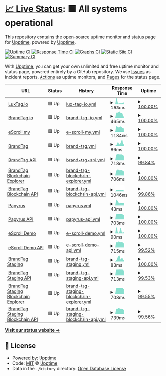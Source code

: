 # [📈 Live Status](https://luxtagofficial.github.io/upptime): <!--live status--> **🟩 All systems operational**

This repository contains the open-source uptime monitor and status page for [Upptime](https://upptime.js.org), powered by [Upptime](https://github.com/upptime/upptime).

[![Uptime CI](https://github.com/luxtagofficial/upptime/workflows/Uptime%20CI/badge.svg)](https://github.com/luxtagofficial/upptime/actions?query=workflow%3A%22Uptime+CI%22)
[![Response Time CI](https://github.com/luxtagofficial/upptime/workflows/Response%20Time%20CI/badge.svg)](https://github.com/luxtagofficial/upptime/actions?query=workflow%3A%22Response+Time+CI%22)
[![Graphs CI](https://github.com/luxtagofficial/upptime/workflows/Graphs%20CI/badge.svg)](https://github.com/luxtagofficial/upptime/actions?query=workflow%3A%22Graphs+CI%22)
[![Static Site CI](https://github.com/luxtagofficial/upptime/workflows/Static%20Site%20CI/badge.svg)](https://github.com/luxtagofficial/upptime/actions?query=workflow%3A%22Static+Site+CI%22)
[![Summary CI](https://github.com/luxtagofficial/upptime/workflows/Summary%20CI/badge.svg)](https://github.com/luxtagofficial/upptime/actions?query=workflow%3A%22Summary+CI%22)

With [Upptime](https://upptime.js.org), you can get your own unlimited and free uptime monitor and status page, powered entirely by a GitHub repository. We use [Issues](https://github.com/luxtagofficial/upptime/issues) as incident reports, [Actions](https://github.com/luxtagofficial/upptime/actions) as uptime monitors, and [Pages](https://luxtagofficial.github.io/upptime) for the status page.

<!--start: status pages-->
<!-- This summary is generated by Upptime (https://github.com/upptime/upptime) -->
<!-- Do not edit this manually, your changes will be overwritten -->
<!-- prettier-ignore -->
| URL | Status | History | Response Time | Uptime |
| --- | ------ | ------- | ------------- | ------ |
| <img alt="" src="https://favicons.githubusercontent.com/www.luxtag.io" height="13"> [LuxTag.io](https://www.luxtag.io) | 🟩 Up | [lux-tag-io.yml](https://github.com/luxtagofficial/upptime/commits/HEAD/history/lux-tag-io.yml) | <details><summary><img alt="Response time graph" src="./graphs/lux-tag-io/response-time-week.png" height="20"> 193ms</summary><br><a href="https://luxtagofficial.github.io/upptime/history/lux-tag-io"><img alt="Response time 115" src="https://img.shields.io/endpoint?url=https%3A%2F%2Fraw.githubusercontent.com%2Fluxtagofficial%2Fupptime%2FHEAD%2Fapi%2Flux-tag-io%2Fresponse-time.json"></a><br><a href="https://luxtagofficial.github.io/upptime/history/lux-tag-io"><img alt="24-hour response time 83" src="https://img.shields.io/endpoint?url=https%3A%2F%2Fraw.githubusercontent.com%2Fluxtagofficial%2Fupptime%2FHEAD%2Fapi%2Flux-tag-io%2Fresponse-time-day.json"></a><br><a href="https://luxtagofficial.github.io/upptime/history/lux-tag-io"><img alt="7-day response time 193" src="https://img.shields.io/endpoint?url=https%3A%2F%2Fraw.githubusercontent.com%2Fluxtagofficial%2Fupptime%2FHEAD%2Fapi%2Flux-tag-io%2Fresponse-time-week.json"></a><br><a href="https://luxtagofficial.github.io/upptime/history/lux-tag-io"><img alt="30-day response time 121" src="https://img.shields.io/endpoint?url=https%3A%2F%2Fraw.githubusercontent.com%2Fluxtagofficial%2Fupptime%2FHEAD%2Fapi%2Flux-tag-io%2Fresponse-time-month.json"></a><br><a href="https://luxtagofficial.github.io/upptime/history/lux-tag-io"><img alt="1-year response time 115" src="https://img.shields.io/endpoint?url=https%3A%2F%2Fraw.githubusercontent.com%2Fluxtagofficial%2Fupptime%2FHEAD%2Fapi%2Flux-tag-io%2Fresponse-time-year.json"></a></details> | <details><summary><a href="https://luxtagofficial.github.io/upptime/history/lux-tag-io">100.00%</a></summary><a href="https://luxtagofficial.github.io/upptime/history/lux-tag-io"><img alt="All-time uptime 100.00%" src="https://img.shields.io/endpoint?url=https%3A%2F%2Fraw.githubusercontent.com%2Fluxtagofficial%2Fupptime%2FHEAD%2Fapi%2Flux-tag-io%2Fuptime.json"></a><br><a href="https://luxtagofficial.github.io/upptime/history/lux-tag-io"><img alt="24-hour uptime 100.00%" src="https://img.shields.io/endpoint?url=https%3A%2F%2Fraw.githubusercontent.com%2Fluxtagofficial%2Fupptime%2FHEAD%2Fapi%2Flux-tag-io%2Fuptime-day.json"></a><br><a href="https://luxtagofficial.github.io/upptime/history/lux-tag-io"><img alt="7-day uptime 100.00%" src="https://img.shields.io/endpoint?url=https%3A%2F%2Fraw.githubusercontent.com%2Fluxtagofficial%2Fupptime%2FHEAD%2Fapi%2Flux-tag-io%2Fuptime-week.json"></a><br><a href="https://luxtagofficial.github.io/upptime/history/lux-tag-io"><img alt="30-day uptime 100.00%" src="https://img.shields.io/endpoint?url=https%3A%2F%2Fraw.githubusercontent.com%2Fluxtagofficial%2Fupptime%2FHEAD%2Fapi%2Flux-tag-io%2Fuptime-month.json"></a><br><a href="https://luxtagofficial.github.io/upptime/history/lux-tag-io"><img alt="1-year uptime 100.00%" src="https://img.shields.io/endpoint?url=https%3A%2F%2Fraw.githubusercontent.com%2Fluxtagofficial%2Fupptime%2FHEAD%2Fapi%2Flux-tag-io%2Fuptime-year.json"></a></details>
| <img alt="" src="https://favicons.githubusercontent.com/www.brandtag.io" height="13"> [BrandTag.io](https://www.brandtag.io) | 🟩 Up | [brand-tag-io.yml](https://github.com/luxtagofficial/upptime/commits/HEAD/history/brand-tag-io.yml) | <details><summary><img alt="Response time graph" src="./graphs/brand-tag-io/response-time-week.png" height="20"> 465ms</summary><br><a href="https://luxtagofficial.github.io/upptime/history/brand-tag-io"><img alt="Response time 395" src="https://img.shields.io/endpoint?url=https%3A%2F%2Fraw.githubusercontent.com%2Fluxtagofficial%2Fupptime%2FHEAD%2Fapi%2Fbrand-tag-io%2Fresponse-time.json"></a><br><a href="https://luxtagofficial.github.io/upptime/history/brand-tag-io"><img alt="24-hour response time 191" src="https://img.shields.io/endpoint?url=https%3A%2F%2Fraw.githubusercontent.com%2Fluxtagofficial%2Fupptime%2FHEAD%2Fapi%2Fbrand-tag-io%2Fresponse-time-day.json"></a><br><a href="https://luxtagofficial.github.io/upptime/history/brand-tag-io"><img alt="7-day response time 465" src="https://img.shields.io/endpoint?url=https%3A%2F%2Fraw.githubusercontent.com%2Fluxtagofficial%2Fupptime%2FHEAD%2Fapi%2Fbrand-tag-io%2Fresponse-time-week.json"></a><br><a href="https://luxtagofficial.github.io/upptime/history/brand-tag-io"><img alt="30-day response time 397" src="https://img.shields.io/endpoint?url=https%3A%2F%2Fraw.githubusercontent.com%2Fluxtagofficial%2Fupptime%2FHEAD%2Fapi%2Fbrand-tag-io%2Fresponse-time-month.json"></a><br><a href="https://luxtagofficial.github.io/upptime/history/brand-tag-io"><img alt="1-year response time 395" src="https://img.shields.io/endpoint?url=https%3A%2F%2Fraw.githubusercontent.com%2Fluxtagofficial%2Fupptime%2FHEAD%2Fapi%2Fbrand-tag-io%2Fresponse-time-year.json"></a></details> | <details><summary><a href="https://luxtagofficial.github.io/upptime/history/brand-tag-io">100.00%</a></summary><a href="https://luxtagofficial.github.io/upptime/history/brand-tag-io"><img alt="All-time uptime 99.90%" src="https://img.shields.io/endpoint?url=https%3A%2F%2Fraw.githubusercontent.com%2Fluxtagofficial%2Fupptime%2FHEAD%2Fapi%2Fbrand-tag-io%2Fuptime.json"></a><br><a href="https://luxtagofficial.github.io/upptime/history/brand-tag-io"><img alt="24-hour uptime 100.00%" src="https://img.shields.io/endpoint?url=https%3A%2F%2Fraw.githubusercontent.com%2Fluxtagofficial%2Fupptime%2FHEAD%2Fapi%2Fbrand-tag-io%2Fuptime-day.json"></a><br><a href="https://luxtagofficial.github.io/upptime/history/brand-tag-io"><img alt="7-day uptime 100.00%" src="https://img.shields.io/endpoint?url=https%3A%2F%2Fraw.githubusercontent.com%2Fluxtagofficial%2Fupptime%2FHEAD%2Fapi%2Fbrand-tag-io%2Fuptime-week.json"></a><br><a href="https://luxtagofficial.github.io/upptime/history/brand-tag-io"><img alt="30-day uptime 99.84%" src="https://img.shields.io/endpoint?url=https%3A%2F%2Fraw.githubusercontent.com%2Fluxtagofficial%2Fupptime%2FHEAD%2Fapi%2Fbrand-tag-io%2Fuptime-month.json"></a><br><a href="https://luxtagofficial.github.io/upptime/history/brand-tag-io"><img alt="1-year uptime 99.90%" src="https://img.shields.io/endpoint?url=https%3A%2F%2Fraw.githubusercontent.com%2Fluxtagofficial%2Fupptime%2FHEAD%2Fapi%2Fbrand-tag-io%2Fuptime-year.json"></a></details>
| <img alt="" src="https://favicons.githubusercontent.com/e-scroll.my" height="13"> [eScroll.my](https://e-scroll.my) | 🟩 Up | [e-scroll-my.yml](https://github.com/luxtagofficial/upptime/commits/HEAD/history/e-scroll-my.yml) | <details><summary><img alt="Response time graph" src="./graphs/e-scroll-my/response-time-week.png" height="20"> 1184ms</summary><br><a href="https://luxtagofficial.github.io/upptime/history/e-scroll-my"><img alt="Response time 1262" src="https://img.shields.io/endpoint?url=https%3A%2F%2Fraw.githubusercontent.com%2Fluxtagofficial%2Fupptime%2FHEAD%2Fapi%2Fe-scroll-my%2Fresponse-time.json"></a><br><a href="https://luxtagofficial.github.io/upptime/history/e-scroll-my"><img alt="24-hour response time 1155" src="https://img.shields.io/endpoint?url=https%3A%2F%2Fraw.githubusercontent.com%2Fluxtagofficial%2Fupptime%2FHEAD%2Fapi%2Fe-scroll-my%2Fresponse-time-day.json"></a><br><a href="https://luxtagofficial.github.io/upptime/history/e-scroll-my"><img alt="7-day response time 1184" src="https://img.shields.io/endpoint?url=https%3A%2F%2Fraw.githubusercontent.com%2Fluxtagofficial%2Fupptime%2FHEAD%2Fapi%2Fe-scroll-my%2Fresponse-time-week.json"></a><br><a href="https://luxtagofficial.github.io/upptime/history/e-scroll-my"><img alt="30-day response time 1296" src="https://img.shields.io/endpoint?url=https%3A%2F%2Fraw.githubusercontent.com%2Fluxtagofficial%2Fupptime%2FHEAD%2Fapi%2Fe-scroll-my%2Fresponse-time-month.json"></a><br><a href="https://luxtagofficial.github.io/upptime/history/e-scroll-my"><img alt="1-year response time 1262" src="https://img.shields.io/endpoint?url=https%3A%2F%2Fraw.githubusercontent.com%2Fluxtagofficial%2Fupptime%2FHEAD%2Fapi%2Fe-scroll-my%2Fresponse-time-year.json"></a></details> | <details><summary><a href="https://luxtagofficial.github.io/upptime/history/e-scroll-my">100.00%</a></summary><a href="https://luxtagofficial.github.io/upptime/history/e-scroll-my"><img alt="All-time uptime 100.00%" src="https://img.shields.io/endpoint?url=https%3A%2F%2Fraw.githubusercontent.com%2Fluxtagofficial%2Fupptime%2FHEAD%2Fapi%2Fe-scroll-my%2Fuptime.json"></a><br><a href="https://luxtagofficial.github.io/upptime/history/e-scroll-my"><img alt="24-hour uptime 100.00%" src="https://img.shields.io/endpoint?url=https%3A%2F%2Fraw.githubusercontent.com%2Fluxtagofficial%2Fupptime%2FHEAD%2Fapi%2Fe-scroll-my%2Fuptime-day.json"></a><br><a href="https://luxtagofficial.github.io/upptime/history/e-scroll-my"><img alt="7-day uptime 100.00%" src="https://img.shields.io/endpoint?url=https%3A%2F%2Fraw.githubusercontent.com%2Fluxtagofficial%2Fupptime%2FHEAD%2Fapi%2Fe-scroll-my%2Fuptime-week.json"></a><br><a href="https://luxtagofficial.github.io/upptime/history/e-scroll-my"><img alt="30-day uptime 100.00%" src="https://img.shields.io/endpoint?url=https%3A%2F%2Fraw.githubusercontent.com%2Fluxtagofficial%2Fupptime%2FHEAD%2Fapi%2Fe-scroll-my%2Fuptime-month.json"></a><br><a href="https://luxtagofficial.github.io/upptime/history/e-scroll-my"><img alt="1-year uptime 100.00%" src="https://img.shields.io/endpoint?url=https%3A%2F%2Fraw.githubusercontent.com%2Fluxtagofficial%2Fupptime%2FHEAD%2Fapi%2Fe-scroll-my%2Fuptime-year.json"></a></details>
| <img alt="" src="https://favicons.githubusercontent.com/app.brandtag.io" height="13"> [BrandTag](https://app.brandtag.io) | 🟩 Up | [brand-tag.yml](https://github.com/luxtagofficial/upptime/commits/HEAD/history/brand-tag.yml) | <details><summary><img alt="Response time graph" src="./graphs/brand-tag/response-time-week.png" height="20"> 86ms</summary><br><a href="https://luxtagofficial.github.io/upptime/history/brand-tag"><img alt="Response time 184" src="https://img.shields.io/endpoint?url=https%3A%2F%2Fraw.githubusercontent.com%2Fluxtagofficial%2Fupptime%2FHEAD%2Fapi%2Fbrand-tag%2Fresponse-time.json"></a><br><a href="https://luxtagofficial.github.io/upptime/history/brand-tag"><img alt="24-hour response time 117" src="https://img.shields.io/endpoint?url=https%3A%2F%2Fraw.githubusercontent.com%2Fluxtagofficial%2Fupptime%2FHEAD%2Fapi%2Fbrand-tag%2Fresponse-time-day.json"></a><br><a href="https://luxtagofficial.github.io/upptime/history/brand-tag"><img alt="7-day response time 86" src="https://img.shields.io/endpoint?url=https%3A%2F%2Fraw.githubusercontent.com%2Fluxtagofficial%2Fupptime%2FHEAD%2Fapi%2Fbrand-tag%2Fresponse-time-week.json"></a><br><a href="https://luxtagofficial.github.io/upptime/history/brand-tag"><img alt="30-day response time 188" src="https://img.shields.io/endpoint?url=https%3A%2F%2Fraw.githubusercontent.com%2Fluxtagofficial%2Fupptime%2FHEAD%2Fapi%2Fbrand-tag%2Fresponse-time-month.json"></a><br><a href="https://luxtagofficial.github.io/upptime/history/brand-tag"><img alt="1-year response time 184" src="https://img.shields.io/endpoint?url=https%3A%2F%2Fraw.githubusercontent.com%2Fluxtagofficial%2Fupptime%2FHEAD%2Fapi%2Fbrand-tag%2Fresponse-time-year.json"></a></details> | <details><summary><a href="https://luxtagofficial.github.io/upptime/history/brand-tag">100.00%</a></summary><a href="https://luxtagofficial.github.io/upptime/history/brand-tag"><img alt="All-time uptime 99.93%" src="https://img.shields.io/endpoint?url=https%3A%2F%2Fraw.githubusercontent.com%2Fluxtagofficial%2Fupptime%2FHEAD%2Fapi%2Fbrand-tag%2Fuptime.json"></a><br><a href="https://luxtagofficial.github.io/upptime/history/brand-tag"><img alt="24-hour uptime 100.00%" src="https://img.shields.io/endpoint?url=https%3A%2F%2Fraw.githubusercontent.com%2Fluxtagofficial%2Fupptime%2FHEAD%2Fapi%2Fbrand-tag%2Fuptime-day.json"></a><br><a href="https://luxtagofficial.github.io/upptime/history/brand-tag"><img alt="7-day uptime 100.00%" src="https://img.shields.io/endpoint?url=https%3A%2F%2Fraw.githubusercontent.com%2Fluxtagofficial%2Fupptime%2FHEAD%2Fapi%2Fbrand-tag%2Fuptime-week.json"></a><br><a href="https://luxtagofficial.github.io/upptime/history/brand-tag"><img alt="30-day uptime 99.86%" src="https://img.shields.io/endpoint?url=https%3A%2F%2Fraw.githubusercontent.com%2Fluxtagofficial%2Fupptime%2FHEAD%2Fapi%2Fbrand-tag%2Fuptime-month.json"></a><br><a href="https://luxtagofficial.github.io/upptime/history/brand-tag"><img alt="1-year uptime 99.93%" src="https://img.shields.io/endpoint?url=https%3A%2F%2Fraw.githubusercontent.com%2Fluxtagofficial%2Fupptime%2FHEAD%2Fapi%2Fbrand-tag%2Fuptime-year.json"></a></details>
| <img alt="" src="https://favicons.githubusercontent.com/trasee.brandtag.io" height="13"> [BrandTag API](https://trasee.brandtag.io) | 🟩 Up | [brand-tag-api.yml](https://github.com/luxtagofficial/upptime/commits/HEAD/history/brand-tag-api.yml) | <details><summary><img alt="Response time graph" src="./graphs/brand-tag-api/response-time-week.png" height="20"> 718ms</summary><br><a href="https://luxtagofficial.github.io/upptime/history/brand-tag-api"><img alt="Response time 696" src="https://img.shields.io/endpoint?url=https%3A%2F%2Fraw.githubusercontent.com%2Fluxtagofficial%2Fupptime%2FHEAD%2Fapi%2Fbrand-tag-api%2Fresponse-time.json"></a><br><a href="https://luxtagofficial.github.io/upptime/history/brand-tag-api"><img alt="24-hour response time 702" src="https://img.shields.io/endpoint?url=https%3A%2F%2Fraw.githubusercontent.com%2Fluxtagofficial%2Fupptime%2FHEAD%2Fapi%2Fbrand-tag-api%2Fresponse-time-day.json"></a><br><a href="https://luxtagofficial.github.io/upptime/history/brand-tag-api"><img alt="7-day response time 718" src="https://img.shields.io/endpoint?url=https%3A%2F%2Fraw.githubusercontent.com%2Fluxtagofficial%2Fupptime%2FHEAD%2Fapi%2Fbrand-tag-api%2Fresponse-time-week.json"></a><br><a href="https://luxtagofficial.github.io/upptime/history/brand-tag-api"><img alt="30-day response time 697" src="https://img.shields.io/endpoint?url=https%3A%2F%2Fraw.githubusercontent.com%2Fluxtagofficial%2Fupptime%2FHEAD%2Fapi%2Fbrand-tag-api%2Fresponse-time-month.json"></a><br><a href="https://luxtagofficial.github.io/upptime/history/brand-tag-api"><img alt="1-year response time 696" src="https://img.shields.io/endpoint?url=https%3A%2F%2Fraw.githubusercontent.com%2Fluxtagofficial%2Fupptime%2FHEAD%2Fapi%2Fbrand-tag-api%2Fresponse-time-year.json"></a></details> | <details><summary><a href="https://luxtagofficial.github.io/upptime/history/brand-tag-api">99.84%</a></summary><a href="https://luxtagofficial.github.io/upptime/history/brand-tag-api"><img alt="All-time uptime 98.48%" src="https://img.shields.io/endpoint?url=https%3A%2F%2Fraw.githubusercontent.com%2Fluxtagofficial%2Fupptime%2FHEAD%2Fapi%2Fbrand-tag-api%2Fuptime.json"></a><br><a href="https://luxtagofficial.github.io/upptime/history/brand-tag-api"><img alt="24-hour uptime 98.86%" src="https://img.shields.io/endpoint?url=https%3A%2F%2Fraw.githubusercontent.com%2Fluxtagofficial%2Fupptime%2FHEAD%2Fapi%2Fbrand-tag-api%2Fuptime-day.json"></a><br><a href="https://luxtagofficial.github.io/upptime/history/brand-tag-api"><img alt="7-day uptime 99.84%" src="https://img.shields.io/endpoint?url=https%3A%2F%2Fraw.githubusercontent.com%2Fluxtagofficial%2Fupptime%2FHEAD%2Fapi%2Fbrand-tag-api%2Fuptime-week.json"></a><br><a href="https://luxtagofficial.github.io/upptime/history/brand-tag-api"><img alt="30-day uptime 97.55%" src="https://img.shields.io/endpoint?url=https%3A%2F%2Fraw.githubusercontent.com%2Fluxtagofficial%2Fupptime%2FHEAD%2Fapi%2Fbrand-tag-api%2Fuptime-month.json"></a><br><a href="https://luxtagofficial.github.io/upptime/history/brand-tag-api"><img alt="1-year uptime 98.48%" src="https://img.shields.io/endpoint?url=https%3A%2F%2Fraw.githubusercontent.com%2Fluxtagofficial%2Fupptime%2FHEAD%2Fapi%2Fbrand-tag-api%2Fuptime-year.json"></a></details>
| <img alt="" src="https://favicons.githubusercontent.com/blox.brandtag.io" height="13"> [BrandTag Blockchain Explorer](https://blox.brandtag.io) | 🟩 Up | [brand-tag-blockchain-explorer.yml](https://github.com/luxtagofficial/upptime/commits/HEAD/history/brand-tag-blockchain-explorer.yml) | <details><summary><img alt="Response time graph" src="./graphs/brand-tag-blockchain-explorer/response-time-week.png" height="20"> 706ms</summary><br><a href="https://luxtagofficial.github.io/upptime/history/brand-tag-blockchain-explorer"><img alt="Response time 717" src="https://img.shields.io/endpoint?url=https%3A%2F%2Fraw.githubusercontent.com%2Fluxtagofficial%2Fupptime%2FHEAD%2Fapi%2Fbrand-tag-blockchain-explorer%2Fresponse-time.json"></a><br><a href="https://luxtagofficial.github.io/upptime/history/brand-tag-blockchain-explorer"><img alt="24-hour response time 579" src="https://img.shields.io/endpoint?url=https%3A%2F%2Fraw.githubusercontent.com%2Fluxtagofficial%2Fupptime%2FHEAD%2Fapi%2Fbrand-tag-blockchain-explorer%2Fresponse-time-day.json"></a><br><a href="https://luxtagofficial.github.io/upptime/history/brand-tag-blockchain-explorer"><img alt="7-day response time 706" src="https://img.shields.io/endpoint?url=https%3A%2F%2Fraw.githubusercontent.com%2Fluxtagofficial%2Fupptime%2FHEAD%2Fapi%2Fbrand-tag-blockchain-explorer%2Fresponse-time-week.json"></a><br><a href="https://luxtagofficial.github.io/upptime/history/brand-tag-blockchain-explorer"><img alt="30-day response time 702" src="https://img.shields.io/endpoint?url=https%3A%2F%2Fraw.githubusercontent.com%2Fluxtagofficial%2Fupptime%2FHEAD%2Fapi%2Fbrand-tag-blockchain-explorer%2Fresponse-time-month.json"></a><br><a href="https://luxtagofficial.github.io/upptime/history/brand-tag-blockchain-explorer"><img alt="1-year response time 717" src="https://img.shields.io/endpoint?url=https%3A%2F%2Fraw.githubusercontent.com%2Fluxtagofficial%2Fupptime%2FHEAD%2Fapi%2Fbrand-tag-blockchain-explorer%2Fresponse-time-year.json"></a></details> | <details><summary><a href="https://luxtagofficial.github.io/upptime/history/brand-tag-blockchain-explorer">100.00%</a></summary><a href="https://luxtagofficial.github.io/upptime/history/brand-tag-blockchain-explorer"><img alt="All-time uptime 99.47%" src="https://img.shields.io/endpoint?url=https%3A%2F%2Fraw.githubusercontent.com%2Fluxtagofficial%2Fupptime%2FHEAD%2Fapi%2Fbrand-tag-blockchain-explorer%2Fuptime.json"></a><br><a href="https://luxtagofficial.github.io/upptime/history/brand-tag-blockchain-explorer"><img alt="24-hour uptime 100.00%" src="https://img.shields.io/endpoint?url=https%3A%2F%2Fraw.githubusercontent.com%2Fluxtagofficial%2Fupptime%2FHEAD%2Fapi%2Fbrand-tag-blockchain-explorer%2Fuptime-day.json"></a><br><a href="https://luxtagofficial.github.io/upptime/history/brand-tag-blockchain-explorer"><img alt="7-day uptime 100.00%" src="https://img.shields.io/endpoint?url=https%3A%2F%2Fraw.githubusercontent.com%2Fluxtagofficial%2Fupptime%2FHEAD%2Fapi%2Fbrand-tag-blockchain-explorer%2Fuptime-week.json"></a><br><a href="https://luxtagofficial.github.io/upptime/history/brand-tag-blockchain-explorer"><img alt="30-day uptime 99.33%" src="https://img.shields.io/endpoint?url=https%3A%2F%2Fraw.githubusercontent.com%2Fluxtagofficial%2Fupptime%2FHEAD%2Fapi%2Fbrand-tag-blockchain-explorer%2Fuptime-month.json"></a><br><a href="https://luxtagofficial.github.io/upptime/history/brand-tag-blockchain-explorer"><img alt="1-year uptime 99.47%" src="https://img.shields.io/endpoint?url=https%3A%2F%2Fraw.githubusercontent.com%2Fluxtagofficial%2Fupptime%2FHEAD%2Fapi%2Fbrand-tag-blockchain-explorer%2Fuptime-year.json"></a></details>
| <img alt="" src="https://favicons.githubusercontent.com/api.brandtag.io" height="13"> [BrandTag Blockchain API](https://api.brandtag.io/chain/height) | 🟩 Up | [brand-tag-blockchain-api.yml](https://github.com/luxtagofficial/upptime/commits/HEAD/history/brand-tag-blockchain-api.yml) | <details><summary><img alt="Response time graph" src="./graphs/brand-tag-blockchain-api/response-time-week.png" height="20"> 1046ms</summary><br><a href="https://luxtagofficial.github.io/upptime/history/brand-tag-blockchain-api"><img alt="Response time 805" src="https://img.shields.io/endpoint?url=https%3A%2F%2Fraw.githubusercontent.com%2Fluxtagofficial%2Fupptime%2FHEAD%2Fapi%2Fbrand-tag-blockchain-api%2Fresponse-time.json"></a><br><a href="https://luxtagofficial.github.io/upptime/history/brand-tag-blockchain-api"><img alt="24-hour response time 3637" src="https://img.shields.io/endpoint?url=https%3A%2F%2Fraw.githubusercontent.com%2Fluxtagofficial%2Fupptime%2FHEAD%2Fapi%2Fbrand-tag-blockchain-api%2Fresponse-time-day.json"></a><br><a href="https://luxtagofficial.github.io/upptime/history/brand-tag-blockchain-api"><img alt="7-day response time 1046" src="https://img.shields.io/endpoint?url=https%3A%2F%2Fraw.githubusercontent.com%2Fluxtagofficial%2Fupptime%2FHEAD%2Fapi%2Fbrand-tag-blockchain-api%2Fresponse-time-week.json"></a><br><a href="https://luxtagofficial.github.io/upptime/history/brand-tag-blockchain-api"><img alt="30-day response time 818" src="https://img.shields.io/endpoint?url=https%3A%2F%2Fraw.githubusercontent.com%2Fluxtagofficial%2Fupptime%2FHEAD%2Fapi%2Fbrand-tag-blockchain-api%2Fresponse-time-month.json"></a><br><a href="https://luxtagofficial.github.io/upptime/history/brand-tag-blockchain-api"><img alt="1-year response time 805" src="https://img.shields.io/endpoint?url=https%3A%2F%2Fraw.githubusercontent.com%2Fluxtagofficial%2Fupptime%2FHEAD%2Fapi%2Fbrand-tag-blockchain-api%2Fresponse-time-year.json"></a></details> | <details><summary><a href="https://luxtagofficial.github.io/upptime/history/brand-tag-blockchain-api">99.86%</a></summary><a href="https://luxtagofficial.github.io/upptime/history/brand-tag-blockchain-api"><img alt="All-time uptime 99.88%" src="https://img.shields.io/endpoint?url=https%3A%2F%2Fraw.githubusercontent.com%2Fluxtagofficial%2Fupptime%2FHEAD%2Fapi%2Fbrand-tag-blockchain-api%2Fuptime.json"></a><br><a href="https://luxtagofficial.github.io/upptime/history/brand-tag-blockchain-api"><img alt="24-hour uptime 100.00%" src="https://img.shields.io/endpoint?url=https%3A%2F%2Fraw.githubusercontent.com%2Fluxtagofficial%2Fupptime%2FHEAD%2Fapi%2Fbrand-tag-blockchain-api%2Fuptime-day.json"></a><br><a href="https://luxtagofficial.github.io/upptime/history/brand-tag-blockchain-api"><img alt="7-day uptime 99.86%" src="https://img.shields.io/endpoint?url=https%3A%2F%2Fraw.githubusercontent.com%2Fluxtagofficial%2Fupptime%2FHEAD%2Fapi%2Fbrand-tag-blockchain-api%2Fuptime-week.json"></a><br><a href="https://luxtagofficial.github.io/upptime/history/brand-tag-blockchain-api"><img alt="30-day uptime 99.81%" src="https://img.shields.io/endpoint?url=https%3A%2F%2Fraw.githubusercontent.com%2Fluxtagofficial%2Fupptime%2FHEAD%2Fapi%2Fbrand-tag-blockchain-api%2Fuptime-month.json"></a><br><a href="https://luxtagofficial.github.io/upptime/history/brand-tag-blockchain-api"><img alt="1-year uptime 99.88%" src="https://img.shields.io/endpoint?url=https%3A%2F%2Fraw.githubusercontent.com%2Fluxtagofficial%2Fupptime%2FHEAD%2Fapi%2Fbrand-tag-blockchain-api%2Fuptime-year.json"></a></details>
| <img alt="" src="https://favicons.githubusercontent.com/papyrus.luxtag.io" height="13"> [Papyrus](https://papyrus.luxtag.io) | 🟩 Up | [papyrus.yml](https://github.com/luxtagofficial/upptime/commits/HEAD/history/papyrus.yml) | <details><summary><img alt="Response time graph" src="./graphs/papyrus/response-time-week.png" height="20"> 43ms</summary><br><a href="https://luxtagofficial.github.io/upptime/history/papyrus"><img alt="Response time 163" src="https://img.shields.io/endpoint?url=https%3A%2F%2Fraw.githubusercontent.com%2Fluxtagofficial%2Fupptime%2FHEAD%2Fapi%2Fpapyrus%2Fresponse-time.json"></a><br><a href="https://luxtagofficial.github.io/upptime/history/papyrus"><img alt="24-hour response time 35" src="https://img.shields.io/endpoint?url=https%3A%2F%2Fraw.githubusercontent.com%2Fluxtagofficial%2Fupptime%2FHEAD%2Fapi%2Fpapyrus%2Fresponse-time-day.json"></a><br><a href="https://luxtagofficial.github.io/upptime/history/papyrus"><img alt="7-day response time 43" src="https://img.shields.io/endpoint?url=https%3A%2F%2Fraw.githubusercontent.com%2Fluxtagofficial%2Fupptime%2FHEAD%2Fapi%2Fpapyrus%2Fresponse-time-week.json"></a><br><a href="https://luxtagofficial.github.io/upptime/history/papyrus"><img alt="30-day response time 143" src="https://img.shields.io/endpoint?url=https%3A%2F%2Fraw.githubusercontent.com%2Fluxtagofficial%2Fupptime%2FHEAD%2Fapi%2Fpapyrus%2Fresponse-time-month.json"></a><br><a href="https://luxtagofficial.github.io/upptime/history/papyrus"><img alt="1-year response time 163" src="https://img.shields.io/endpoint?url=https%3A%2F%2Fraw.githubusercontent.com%2Fluxtagofficial%2Fupptime%2FHEAD%2Fapi%2Fpapyrus%2Fresponse-time-year.json"></a></details> | <details><summary><a href="https://luxtagofficial.github.io/upptime/history/papyrus">100.00%</a></summary><a href="https://luxtagofficial.github.io/upptime/history/papyrus"><img alt="All-time uptime 100.00%" src="https://img.shields.io/endpoint?url=https%3A%2F%2Fraw.githubusercontent.com%2Fluxtagofficial%2Fupptime%2FHEAD%2Fapi%2Fpapyrus%2Fuptime.json"></a><br><a href="https://luxtagofficial.github.io/upptime/history/papyrus"><img alt="24-hour uptime 100.00%" src="https://img.shields.io/endpoint?url=https%3A%2F%2Fraw.githubusercontent.com%2Fluxtagofficial%2Fupptime%2FHEAD%2Fapi%2Fpapyrus%2Fuptime-day.json"></a><br><a href="https://luxtagofficial.github.io/upptime/history/papyrus"><img alt="7-day uptime 100.00%" src="https://img.shields.io/endpoint?url=https%3A%2F%2Fraw.githubusercontent.com%2Fluxtagofficial%2Fupptime%2FHEAD%2Fapi%2Fpapyrus%2Fuptime-week.json"></a><br><a href="https://luxtagofficial.github.io/upptime/history/papyrus"><img alt="30-day uptime 100.00%" src="https://img.shields.io/endpoint?url=https%3A%2F%2Fraw.githubusercontent.com%2Fluxtagofficial%2Fupptime%2FHEAD%2Fapi%2Fpapyrus%2Fuptime-month.json"></a><br><a href="https://luxtagofficial.github.io/upptime/history/papyrus"><img alt="1-year uptime 100.00%" src="https://img.shields.io/endpoint?url=https%3A%2F%2Fraw.githubusercontent.com%2Fluxtagofficial%2Fupptime%2FHEAD%2Fapi%2Fpapyrus%2Fuptime-year.json"></a></details>
| <img alt="" src="https://favicons.githubusercontent.com/x2.event.luxtag.io" height="13"> [Papyrus API](https://x2.event.luxtag.io) | 🟩 Up | [papyrus-api.yml](https://github.com/luxtagofficial/upptime/commits/HEAD/history/papyrus-api.yml) | <details><summary><img alt="Response time graph" src="./graphs/papyrus-api/response-time-week.png" height="20"> 703ms</summary><br><a href="https://luxtagofficial.github.io/upptime/history/papyrus-api"><img alt="Response time 859" src="https://img.shields.io/endpoint?url=https%3A%2F%2Fraw.githubusercontent.com%2Fluxtagofficial%2Fupptime%2FHEAD%2Fapi%2Fpapyrus-api%2Fresponse-time.json"></a><br><a href="https://luxtagofficial.github.io/upptime/history/papyrus-api"><img alt="24-hour response time 600" src="https://img.shields.io/endpoint?url=https%3A%2F%2Fraw.githubusercontent.com%2Fluxtagofficial%2Fupptime%2FHEAD%2Fapi%2Fpapyrus-api%2Fresponse-time-day.json"></a><br><a href="https://luxtagofficial.github.io/upptime/history/papyrus-api"><img alt="7-day response time 703" src="https://img.shields.io/endpoint?url=https%3A%2F%2Fraw.githubusercontent.com%2Fluxtagofficial%2Fupptime%2FHEAD%2Fapi%2Fpapyrus-api%2Fresponse-time-week.json"></a><br><a href="https://luxtagofficial.github.io/upptime/history/papyrus-api"><img alt="30-day response time 861" src="https://img.shields.io/endpoint?url=https%3A%2F%2Fraw.githubusercontent.com%2Fluxtagofficial%2Fupptime%2FHEAD%2Fapi%2Fpapyrus-api%2Fresponse-time-month.json"></a><br><a href="https://luxtagofficial.github.io/upptime/history/papyrus-api"><img alt="1-year response time 859" src="https://img.shields.io/endpoint?url=https%3A%2F%2Fraw.githubusercontent.com%2Fluxtagofficial%2Fupptime%2FHEAD%2Fapi%2Fpapyrus-api%2Fresponse-time-year.json"></a></details> | <details><summary><a href="https://luxtagofficial.github.io/upptime/history/papyrus-api">100.00%</a></summary><a href="https://luxtagofficial.github.io/upptime/history/papyrus-api"><img alt="All-time uptime 98.52%" src="https://img.shields.io/endpoint?url=https%3A%2F%2Fraw.githubusercontent.com%2Fluxtagofficial%2Fupptime%2FHEAD%2Fapi%2Fpapyrus-api%2Fuptime.json"></a><br><a href="https://luxtagofficial.github.io/upptime/history/papyrus-api"><img alt="24-hour uptime 100.00%" src="https://img.shields.io/endpoint?url=https%3A%2F%2Fraw.githubusercontent.com%2Fluxtagofficial%2Fupptime%2FHEAD%2Fapi%2Fpapyrus-api%2Fuptime-day.json"></a><br><a href="https://luxtagofficial.github.io/upptime/history/papyrus-api"><img alt="7-day uptime 100.00%" src="https://img.shields.io/endpoint?url=https%3A%2F%2Fraw.githubusercontent.com%2Fluxtagofficial%2Fupptime%2FHEAD%2Fapi%2Fpapyrus-api%2Fuptime-week.json"></a><br><a href="https://luxtagofficial.github.io/upptime/history/papyrus-api"><img alt="30-day uptime 97.71%" src="https://img.shields.io/endpoint?url=https%3A%2F%2Fraw.githubusercontent.com%2Fluxtagofficial%2Fupptime%2FHEAD%2Fapi%2Fpapyrus-api%2Fuptime-month.json"></a><br><a href="https://luxtagofficial.github.io/upptime/history/papyrus-api"><img alt="1-year uptime 98.52%" src="https://img.shields.io/endpoint?url=https%3A%2F%2Fraw.githubusercontent.com%2Fluxtagofficial%2Fupptime%2FHEAD%2Fapi%2Fpapyrus-api%2Fuptime-year.json"></a></details>
| <img alt="" src="https://favicons.githubusercontent.com/escroll.demo.luxtag.io" height="13"> [eScroll Demo](https://escroll.demo.luxtag.io) | 🟩 Up | [e-scroll-demo.yml](https://github.com/luxtagofficial/upptime/commits/HEAD/history/e-scroll-demo.yml) | <details><summary><img alt="Response time graph" src="./graphs/e-scroll-demo/response-time-week.png" height="20"> 90ms</summary><br><a href="https://luxtagofficial.github.io/upptime/history/e-scroll-demo"><img alt="Response time 134" src="https://img.shields.io/endpoint?url=https%3A%2F%2Fraw.githubusercontent.com%2Fluxtagofficial%2Fupptime%2FHEAD%2Fapi%2Fe-scroll-demo%2Fresponse-time.json"></a><br><a href="https://luxtagofficial.github.io/upptime/history/e-scroll-demo"><img alt="24-hour response time 30" src="https://img.shields.io/endpoint?url=https%3A%2F%2Fraw.githubusercontent.com%2Fluxtagofficial%2Fupptime%2FHEAD%2Fapi%2Fe-scroll-demo%2Fresponse-time-day.json"></a><br><a href="https://luxtagofficial.github.io/upptime/history/e-scroll-demo"><img alt="7-day response time 90" src="https://img.shields.io/endpoint?url=https%3A%2F%2Fraw.githubusercontent.com%2Fluxtagofficial%2Fupptime%2FHEAD%2Fapi%2Fe-scroll-demo%2Fresponse-time-week.json"></a><br><a href="https://luxtagofficial.github.io/upptime/history/e-scroll-demo"><img alt="30-day response time 131" src="https://img.shields.io/endpoint?url=https%3A%2F%2Fraw.githubusercontent.com%2Fluxtagofficial%2Fupptime%2FHEAD%2Fapi%2Fe-scroll-demo%2Fresponse-time-month.json"></a><br><a href="https://luxtagofficial.github.io/upptime/history/e-scroll-demo"><img alt="1-year response time 134" src="https://img.shields.io/endpoint?url=https%3A%2F%2Fraw.githubusercontent.com%2Fluxtagofficial%2Fupptime%2FHEAD%2Fapi%2Fe-scroll-demo%2Fresponse-time-year.json"></a></details> | <details><summary><a href="https://luxtagofficial.github.io/upptime/history/e-scroll-demo">100.00%</a></summary><a href="https://luxtagofficial.github.io/upptime/history/e-scroll-demo"><img alt="All-time uptime 100.00%" src="https://img.shields.io/endpoint?url=https%3A%2F%2Fraw.githubusercontent.com%2Fluxtagofficial%2Fupptime%2FHEAD%2Fapi%2Fe-scroll-demo%2Fuptime.json"></a><br><a href="https://luxtagofficial.github.io/upptime/history/e-scroll-demo"><img alt="24-hour uptime 100.00%" src="https://img.shields.io/endpoint?url=https%3A%2F%2Fraw.githubusercontent.com%2Fluxtagofficial%2Fupptime%2FHEAD%2Fapi%2Fe-scroll-demo%2Fuptime-day.json"></a><br><a href="https://luxtagofficial.github.io/upptime/history/e-scroll-demo"><img alt="7-day uptime 100.00%" src="https://img.shields.io/endpoint?url=https%3A%2F%2Fraw.githubusercontent.com%2Fluxtagofficial%2Fupptime%2FHEAD%2Fapi%2Fe-scroll-demo%2Fuptime-week.json"></a><br><a href="https://luxtagofficial.github.io/upptime/history/e-scroll-demo"><img alt="30-day uptime 100.00%" src="https://img.shields.io/endpoint?url=https%3A%2F%2Fraw.githubusercontent.com%2Fluxtagofficial%2Fupptime%2FHEAD%2Fapi%2Fe-scroll-demo%2Fuptime-month.json"></a><br><a href="https://luxtagofficial.github.io/upptime/history/e-scroll-demo"><img alt="1-year uptime 100.00%" src="https://img.shields.io/endpoint?url=https%3A%2F%2Fraw.githubusercontent.com%2Fluxtagofficial%2Fupptime%2FHEAD%2Fapi%2Fe-scroll-demo%2Fuptime-year.json"></a></details>
| <img alt="" src="https://favicons.githubusercontent.com/escrollapi.demo.luxtag.io" height="13"> [eScroll Demo API](https://escrollapi.demo.luxtag.io) | 🟩 Up | [e-scroll-demo-api.yml](https://github.com/luxtagofficial/upptime/commits/HEAD/history/e-scroll-demo-api.yml) | <details><summary><img alt="Response time graph" src="./graphs/e-scroll-demo-api/response-time-week.png" height="20"> 715ms</summary><br><a href="https://luxtagofficial.github.io/upptime/history/e-scroll-demo-api"><img alt="Response time 692" src="https://img.shields.io/endpoint?url=https%3A%2F%2Fraw.githubusercontent.com%2Fluxtagofficial%2Fupptime%2FHEAD%2Fapi%2Fe-scroll-demo-api%2Fresponse-time.json"></a><br><a href="https://luxtagofficial.github.io/upptime/history/e-scroll-demo-api"><img alt="24-hour response time 583" src="https://img.shields.io/endpoint?url=https%3A%2F%2Fraw.githubusercontent.com%2Fluxtagofficial%2Fupptime%2FHEAD%2Fapi%2Fe-scroll-demo-api%2Fresponse-time-day.json"></a><br><a href="https://luxtagofficial.github.io/upptime/history/e-scroll-demo-api"><img alt="7-day response time 715" src="https://img.shields.io/endpoint?url=https%3A%2F%2Fraw.githubusercontent.com%2Fluxtagofficial%2Fupptime%2FHEAD%2Fapi%2Fe-scroll-demo-api%2Fresponse-time-week.json"></a><br><a href="https://luxtagofficial.github.io/upptime/history/e-scroll-demo-api"><img alt="30-day response time 672" src="https://img.shields.io/endpoint?url=https%3A%2F%2Fraw.githubusercontent.com%2Fluxtagofficial%2Fupptime%2FHEAD%2Fapi%2Fe-scroll-demo-api%2Fresponse-time-month.json"></a><br><a href="https://luxtagofficial.github.io/upptime/history/e-scroll-demo-api"><img alt="1-year response time 692" src="https://img.shields.io/endpoint?url=https%3A%2F%2Fraw.githubusercontent.com%2Fluxtagofficial%2Fupptime%2FHEAD%2Fapi%2Fe-scroll-demo-api%2Fresponse-time-year.json"></a></details> | <details><summary><a href="https://luxtagofficial.github.io/upptime/history/e-scroll-demo-api">99.52%</a></summary><a href="https://luxtagofficial.github.io/upptime/history/e-scroll-demo-api"><img alt="All-time uptime 99.44%" src="https://img.shields.io/endpoint?url=https%3A%2F%2Fraw.githubusercontent.com%2Fluxtagofficial%2Fupptime%2FHEAD%2Fapi%2Fe-scroll-demo-api%2Fuptime.json"></a><br><a href="https://luxtagofficial.github.io/upptime/history/e-scroll-demo-api"><img alt="24-hour uptime 100.00%" src="https://img.shields.io/endpoint?url=https%3A%2F%2Fraw.githubusercontent.com%2Fluxtagofficial%2Fupptime%2FHEAD%2Fapi%2Fe-scroll-demo-api%2Fuptime-day.json"></a><br><a href="https://luxtagofficial.github.io/upptime/history/e-scroll-demo-api"><img alt="7-day uptime 99.52%" src="https://img.shields.io/endpoint?url=https%3A%2F%2Fraw.githubusercontent.com%2Fluxtagofficial%2Fupptime%2FHEAD%2Fapi%2Fe-scroll-demo-api%2Fuptime-week.json"></a><br><a href="https://luxtagofficial.github.io/upptime/history/e-scroll-demo-api"><img alt="30-day uptime 99.29%" src="https://img.shields.io/endpoint?url=https%3A%2F%2Fraw.githubusercontent.com%2Fluxtagofficial%2Fupptime%2FHEAD%2Fapi%2Fe-scroll-demo-api%2Fuptime-month.json"></a><br><a href="https://luxtagofficial.github.io/upptime/history/e-scroll-demo-api"><img alt="1-year uptime 99.44%" src="https://img.shields.io/endpoint?url=https%3A%2F%2Fraw.githubusercontent.com%2Fluxtagofficial%2Fupptime%2FHEAD%2Fapi%2Fe-scroll-demo-api%2Fuptime-year.json"></a></details>
| <img alt="" src="https://favicons.githubusercontent.com/app.staging.brandtag.io" height="13"> [BrandTag Staging](https://app.staging.brandtag.io) | 🟩 Up | [brand-tag-staging.yml](https://github.com/luxtagofficial/upptime/commits/HEAD/history/brand-tag-staging.yml) | <details><summary><img alt="Response time graph" src="./graphs/brand-tag-staging/response-time-week.png" height="20"> 83ms</summary><br><a href="https://luxtagofficial.github.io/upptime/history/brand-tag-staging"><img alt="Response time 140" src="https://img.shields.io/endpoint?url=https%3A%2F%2Fraw.githubusercontent.com%2Fluxtagofficial%2Fupptime%2FHEAD%2Fapi%2Fbrand-tag-staging%2Fresponse-time.json"></a><br><a href="https://luxtagofficial.github.io/upptime/history/brand-tag-staging"><img alt="24-hour response time 33" src="https://img.shields.io/endpoint?url=https%3A%2F%2Fraw.githubusercontent.com%2Fluxtagofficial%2Fupptime%2FHEAD%2Fapi%2Fbrand-tag-staging%2Fresponse-time-day.json"></a><br><a href="https://luxtagofficial.github.io/upptime/history/brand-tag-staging"><img alt="7-day response time 83" src="https://img.shields.io/endpoint?url=https%3A%2F%2Fraw.githubusercontent.com%2Fluxtagofficial%2Fupptime%2FHEAD%2Fapi%2Fbrand-tag-staging%2Fresponse-time-week.json"></a><br><a href="https://luxtagofficial.github.io/upptime/history/brand-tag-staging"><img alt="30-day response time 130" src="https://img.shields.io/endpoint?url=https%3A%2F%2Fraw.githubusercontent.com%2Fluxtagofficial%2Fupptime%2FHEAD%2Fapi%2Fbrand-tag-staging%2Fresponse-time-month.json"></a><br><a href="https://luxtagofficial.github.io/upptime/history/brand-tag-staging"><img alt="1-year response time 140" src="https://img.shields.io/endpoint?url=https%3A%2F%2Fraw.githubusercontent.com%2Fluxtagofficial%2Fupptime%2FHEAD%2Fapi%2Fbrand-tag-staging%2Fresponse-time-year.json"></a></details> | <details><summary><a href="https://luxtagofficial.github.io/upptime/history/brand-tag-staging">100.00%</a></summary><a href="https://luxtagofficial.github.io/upptime/history/brand-tag-staging"><img alt="All-time uptime 100.00%" src="https://img.shields.io/endpoint?url=https%3A%2F%2Fraw.githubusercontent.com%2Fluxtagofficial%2Fupptime%2FHEAD%2Fapi%2Fbrand-tag-staging%2Fuptime.json"></a><br><a href="https://luxtagofficial.github.io/upptime/history/brand-tag-staging"><img alt="24-hour uptime 100.00%" src="https://img.shields.io/endpoint?url=https%3A%2F%2Fraw.githubusercontent.com%2Fluxtagofficial%2Fupptime%2FHEAD%2Fapi%2Fbrand-tag-staging%2Fuptime-day.json"></a><br><a href="https://luxtagofficial.github.io/upptime/history/brand-tag-staging"><img alt="7-day uptime 100.00%" src="https://img.shields.io/endpoint?url=https%3A%2F%2Fraw.githubusercontent.com%2Fluxtagofficial%2Fupptime%2FHEAD%2Fapi%2Fbrand-tag-staging%2Fuptime-week.json"></a><br><a href="https://luxtagofficial.github.io/upptime/history/brand-tag-staging"><img alt="30-day uptime 100.00%" src="https://img.shields.io/endpoint?url=https%3A%2F%2Fraw.githubusercontent.com%2Fluxtagofficial%2Fupptime%2FHEAD%2Fapi%2Fbrand-tag-staging%2Fuptime-month.json"></a><br><a href="https://luxtagofficial.github.io/upptime/history/brand-tag-staging"><img alt="1-year uptime 100.00%" src="https://img.shields.io/endpoint?url=https%3A%2F%2Fraw.githubusercontent.com%2Fluxtagofficial%2Fupptime%2FHEAD%2Fapi%2Fbrand-tag-staging%2Fuptime-year.json"></a></details>
| <img alt="" src="https://favicons.githubusercontent.com/trasee.staging.brandtag.io" height="13"> [BrandTag Staging API](https://trasee.staging.brandtag.io) | 🟩 Up | [brand-tag-staging-api.yml](https://github.com/luxtagofficial/upptime/commits/HEAD/history/brand-tag-staging-api.yml) | <details><summary><img alt="Response time graph" src="./graphs/brand-tag-staging-api/response-time-week.png" height="20"> 713ms</summary><br><a href="https://luxtagofficial.github.io/upptime/history/brand-tag-staging-api"><img alt="Response time 703" src="https://img.shields.io/endpoint?url=https%3A%2F%2Fraw.githubusercontent.com%2Fluxtagofficial%2Fupptime%2FHEAD%2Fapi%2Fbrand-tag-staging-api%2Fresponse-time.json"></a><br><a href="https://luxtagofficial.github.io/upptime/history/brand-tag-staging-api"><img alt="24-hour response time 590" src="https://img.shields.io/endpoint?url=https%3A%2F%2Fraw.githubusercontent.com%2Fluxtagofficial%2Fupptime%2FHEAD%2Fapi%2Fbrand-tag-staging-api%2Fresponse-time-day.json"></a><br><a href="https://luxtagofficial.github.io/upptime/history/brand-tag-staging-api"><img alt="7-day response time 713" src="https://img.shields.io/endpoint?url=https%3A%2F%2Fraw.githubusercontent.com%2Fluxtagofficial%2Fupptime%2FHEAD%2Fapi%2Fbrand-tag-staging-api%2Fresponse-time-week.json"></a><br><a href="https://luxtagofficial.github.io/upptime/history/brand-tag-staging-api"><img alt="30-day response time 695" src="https://img.shields.io/endpoint?url=https%3A%2F%2Fraw.githubusercontent.com%2Fluxtagofficial%2Fupptime%2FHEAD%2Fapi%2Fbrand-tag-staging-api%2Fresponse-time-month.json"></a><br><a href="https://luxtagofficial.github.io/upptime/history/brand-tag-staging-api"><img alt="1-year response time 703" src="https://img.shields.io/endpoint?url=https%3A%2F%2Fraw.githubusercontent.com%2Fluxtagofficial%2Fupptime%2FHEAD%2Fapi%2Fbrand-tag-staging-api%2Fresponse-time-year.json"></a></details> | <details><summary><a href="https://luxtagofficial.github.io/upptime/history/brand-tag-staging-api">99.53%</a></summary><a href="https://luxtagofficial.github.io/upptime/history/brand-tag-staging-api"><img alt="All-time uptime 99.41%" src="https://img.shields.io/endpoint?url=https%3A%2F%2Fraw.githubusercontent.com%2Fluxtagofficial%2Fupptime%2FHEAD%2Fapi%2Fbrand-tag-staging-api%2Fuptime.json"></a><br><a href="https://luxtagofficial.github.io/upptime/history/brand-tag-staging-api"><img alt="24-hour uptime 100.00%" src="https://img.shields.io/endpoint?url=https%3A%2F%2Fraw.githubusercontent.com%2Fluxtagofficial%2Fupptime%2FHEAD%2Fapi%2Fbrand-tag-staging-api%2Fuptime-day.json"></a><br><a href="https://luxtagofficial.github.io/upptime/history/brand-tag-staging-api"><img alt="7-day uptime 99.53%" src="https://img.shields.io/endpoint?url=https%3A%2F%2Fraw.githubusercontent.com%2Fluxtagofficial%2Fupptime%2FHEAD%2Fapi%2Fbrand-tag-staging-api%2Fuptime-week.json"></a><br><a href="https://luxtagofficial.github.io/upptime/history/brand-tag-staging-api"><img alt="30-day uptime 99.24%" src="https://img.shields.io/endpoint?url=https%3A%2F%2Fraw.githubusercontent.com%2Fluxtagofficial%2Fupptime%2FHEAD%2Fapi%2Fbrand-tag-staging-api%2Fuptime-month.json"></a><br><a href="https://luxtagofficial.github.io/upptime/history/brand-tag-staging-api"><img alt="1-year uptime 99.41%" src="https://img.shields.io/endpoint?url=https%3A%2F%2Fraw.githubusercontent.com%2Fluxtagofficial%2Fupptime%2FHEAD%2Fapi%2Fbrand-tag-staging-api%2Fuptime-year.json"></a></details>
| <img alt="" src="https://favicons.githubusercontent.com/blox.staging.brandtag.io" height="13"> [BrandTag Staging Blockchain Explorer](https://blox.staging.brandtag.io) | 🟩 Up | [brand-tag-staging-blockchain-explorer.yml](https://github.com/luxtagofficial/upptime/commits/HEAD/history/brand-tag-staging-blockchain-explorer.yml) | <details><summary><img alt="Response time graph" src="./graphs/brand-tag-staging-blockchain-explorer/response-time-week.png" height="20"> 708ms</summary><br><a href="https://luxtagofficial.github.io/upptime/history/brand-tag-staging-blockchain-explorer"><img alt="Response time 679" src="https://img.shields.io/endpoint?url=https%3A%2F%2Fraw.githubusercontent.com%2Fluxtagofficial%2Fupptime%2FHEAD%2Fapi%2Fbrand-tag-staging-blockchain-explorer%2Fresponse-time.json"></a><br><a href="https://luxtagofficial.github.io/upptime/history/brand-tag-staging-blockchain-explorer"><img alt="24-hour response time 578" src="https://img.shields.io/endpoint?url=https%3A%2F%2Fraw.githubusercontent.com%2Fluxtagofficial%2Fupptime%2FHEAD%2Fapi%2Fbrand-tag-staging-blockchain-explorer%2Fresponse-time-day.json"></a><br><a href="https://luxtagofficial.github.io/upptime/history/brand-tag-staging-blockchain-explorer"><img alt="7-day response time 708" src="https://img.shields.io/endpoint?url=https%3A%2F%2Fraw.githubusercontent.com%2Fluxtagofficial%2Fupptime%2FHEAD%2Fapi%2Fbrand-tag-staging-blockchain-explorer%2Fresponse-time-week.json"></a><br><a href="https://luxtagofficial.github.io/upptime/history/brand-tag-staging-blockchain-explorer"><img alt="30-day response time 679" src="https://img.shields.io/endpoint?url=https%3A%2F%2Fraw.githubusercontent.com%2Fluxtagofficial%2Fupptime%2FHEAD%2Fapi%2Fbrand-tag-staging-blockchain-explorer%2Fresponse-time-month.json"></a><br><a href="https://luxtagofficial.github.io/upptime/history/brand-tag-staging-blockchain-explorer"><img alt="1-year response time 679" src="https://img.shields.io/endpoint?url=https%3A%2F%2Fraw.githubusercontent.com%2Fluxtagofficial%2Fupptime%2FHEAD%2Fapi%2Fbrand-tag-staging-blockchain-explorer%2Fresponse-time-year.json"></a></details> | <details><summary><a href="https://luxtagofficial.github.io/upptime/history/brand-tag-staging-blockchain-explorer">99.55%</a></summary><a href="https://luxtagofficial.github.io/upptime/history/brand-tag-staging-blockchain-explorer"><img alt="All-time uptime 99.86%" src="https://img.shields.io/endpoint?url=https%3A%2F%2Fraw.githubusercontent.com%2Fluxtagofficial%2Fupptime%2FHEAD%2Fapi%2Fbrand-tag-staging-blockchain-explorer%2Fuptime.json"></a><br><a href="https://luxtagofficial.github.io/upptime/history/brand-tag-staging-blockchain-explorer"><img alt="24-hour uptime 100.00%" src="https://img.shields.io/endpoint?url=https%3A%2F%2Fraw.githubusercontent.com%2Fluxtagofficial%2Fupptime%2FHEAD%2Fapi%2Fbrand-tag-staging-blockchain-explorer%2Fuptime-day.json"></a><br><a href="https://luxtagofficial.github.io/upptime/history/brand-tag-staging-blockchain-explorer"><img alt="7-day uptime 99.55%" src="https://img.shields.io/endpoint?url=https%3A%2F%2Fraw.githubusercontent.com%2Fluxtagofficial%2Fupptime%2FHEAD%2Fapi%2Fbrand-tag-staging-blockchain-explorer%2Fuptime-week.json"></a><br><a href="https://luxtagofficial.github.io/upptime/history/brand-tag-staging-blockchain-explorer"><img alt="30-day uptime 99.86%" src="https://img.shields.io/endpoint?url=https%3A%2F%2Fraw.githubusercontent.com%2Fluxtagofficial%2Fupptime%2FHEAD%2Fapi%2Fbrand-tag-staging-blockchain-explorer%2Fuptime-month.json"></a><br><a href="https://luxtagofficial.github.io/upptime/history/brand-tag-staging-blockchain-explorer"><img alt="1-year uptime 99.86%" src="https://img.shields.io/endpoint?url=https%3A%2F%2Fraw.githubusercontent.com%2Fluxtagofficial%2Fupptime%2FHEAD%2Fapi%2Fbrand-tag-staging-blockchain-explorer%2Fuptime-year.json"></a></details>
| <img alt="" src="https://favicons.githubusercontent.com/api.staging.brandtag.io" height="13"> [BrandTag Staging Blockchain API](https://api.staging.brandtag.io/node/info) | 🟩 Up | [brand-tag-staging-blockchain-api.yml](https://github.com/luxtagofficial/upptime/commits/HEAD/history/brand-tag-staging-blockchain-api.yml) | <details><summary><img alt="Response time graph" src="./graphs/brand-tag-staging-blockchain-api/response-time-week.png" height="20"> 739ms</summary><br><a href="https://luxtagofficial.github.io/upptime/history/brand-tag-staging-blockchain-api"><img alt="Response time 687" src="https://img.shields.io/endpoint?url=https%3A%2F%2Fraw.githubusercontent.com%2Fluxtagofficial%2Fupptime%2FHEAD%2Fapi%2Fbrand-tag-staging-blockchain-api%2Fresponse-time.json"></a><br><a href="https://luxtagofficial.github.io/upptime/history/brand-tag-staging-blockchain-api"><img alt="24-hour response time 630" src="https://img.shields.io/endpoint?url=https%3A%2F%2Fraw.githubusercontent.com%2Fluxtagofficial%2Fupptime%2FHEAD%2Fapi%2Fbrand-tag-staging-blockchain-api%2Fresponse-time-day.json"></a><br><a href="https://luxtagofficial.github.io/upptime/history/brand-tag-staging-blockchain-api"><img alt="7-day response time 739" src="https://img.shields.io/endpoint?url=https%3A%2F%2Fraw.githubusercontent.com%2Fluxtagofficial%2Fupptime%2FHEAD%2Fapi%2Fbrand-tag-staging-blockchain-api%2Fresponse-time-week.json"></a><br><a href="https://luxtagofficial.github.io/upptime/history/brand-tag-staging-blockchain-api"><img alt="30-day response time 688" src="https://img.shields.io/endpoint?url=https%3A%2F%2Fraw.githubusercontent.com%2Fluxtagofficial%2Fupptime%2FHEAD%2Fapi%2Fbrand-tag-staging-blockchain-api%2Fresponse-time-month.json"></a><br><a href="https://luxtagofficial.github.io/upptime/history/brand-tag-staging-blockchain-api"><img alt="1-year response time 687" src="https://img.shields.io/endpoint?url=https%3A%2F%2Fraw.githubusercontent.com%2Fluxtagofficial%2Fupptime%2FHEAD%2Fapi%2Fbrand-tag-staging-blockchain-api%2Fresponse-time-year.json"></a></details> | <details><summary><a href="https://luxtagofficial.github.io/upptime/history/brand-tag-staging-blockchain-api">99.56%</a></summary><a href="https://luxtagofficial.github.io/upptime/history/brand-tag-staging-blockchain-api"><img alt="All-time uptime 99.50%" src="https://img.shields.io/endpoint?url=https%3A%2F%2Fraw.githubusercontent.com%2Fluxtagofficial%2Fupptime%2FHEAD%2Fapi%2Fbrand-tag-staging-blockchain-api%2Fuptime.json"></a><br><a href="https://luxtagofficial.github.io/upptime/history/brand-tag-staging-blockchain-api"><img alt="24-hour uptime 100.00%" src="https://img.shields.io/endpoint?url=https%3A%2F%2Fraw.githubusercontent.com%2Fluxtagofficial%2Fupptime%2FHEAD%2Fapi%2Fbrand-tag-staging-blockchain-api%2Fuptime-day.json"></a><br><a href="https://luxtagofficial.github.io/upptime/history/brand-tag-staging-blockchain-api"><img alt="7-day uptime 99.56%" src="https://img.shields.io/endpoint?url=https%3A%2F%2Fraw.githubusercontent.com%2Fluxtagofficial%2Fupptime%2FHEAD%2Fapi%2Fbrand-tag-staging-blockchain-api%2Fuptime-week.json"></a><br><a href="https://luxtagofficial.github.io/upptime/history/brand-tag-staging-blockchain-api"><img alt="30-day uptime 99.31%" src="https://img.shields.io/endpoint?url=https%3A%2F%2Fraw.githubusercontent.com%2Fluxtagofficial%2Fupptime%2FHEAD%2Fapi%2Fbrand-tag-staging-blockchain-api%2Fuptime-month.json"></a><br><a href="https://luxtagofficial.github.io/upptime/history/brand-tag-staging-blockchain-api"><img alt="1-year uptime 99.50%" src="https://img.shields.io/endpoint?url=https%3A%2F%2Fraw.githubusercontent.com%2Fluxtagofficial%2Fupptime%2FHEAD%2Fapi%2Fbrand-tag-staging-blockchain-api%2Fuptime-year.json"></a></details>

<!--end: status pages-->

[**Visit our status website →**](https://luxtagofficial.github.io/upptime)

## 📄 License

- Powered by: [Upptime](https://github.com/upptime/upptime)
- Code: [MIT](./LICENSE) © [Upptime](https://upptime.js.org)
- Data in the `./history` directory: [Open Database License](https://opendatacommons.org/licenses/odbl/1-0/)
